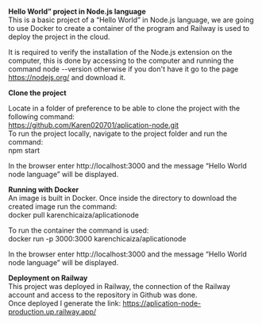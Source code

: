 **Hello World” project in Node.js language**  
This is a basic project of a “Hello World” in Node.js language, we are going to use Docker to create a container of the program and Railway is used to deploy the project in the cloud.  

It is required to verify the installation of the Node.js extension on the computer, this is done by accessing to the computer and running the command node --version otherwise if you don't have it go to the page https://nodejs.org/ and download it.  

**Clone the project**  

Locate in a folder of preference to be able to clone the project with the following command:  
https://github.com/Karen020701/aplication-node.git  
To run the project locally, navigate to the project folder and run the command:  
npm start  

In the browser enter http://localhost:3000 and the message “Hello World node language” will be displayed.  

**Running with Docker**  
An image is built in Docker. Once inside the directory to download the created image run the command:  
docker pull karenchicaiza/aplicationode  

To run the container the command is used:  
docker run -p 3000:3000 karenchicaiza/aplicationode  

In the browser enter http://localhost:3000 and the message “Hello World node language” will be displayed.  

**Deployment on Railway**  
This project was deployed in Railway, the connection of the Railway account and access to the repository in Github was done.   
Once deployed I generate the link: https://aplication-node-production.up.railway.app/